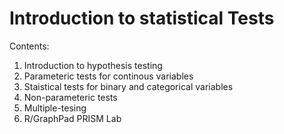 # Introduction to statistical Tests 

Contents: 

1. Introduction to hypothesis testing 
2. Parameteric tests for continous variables
3. Staistical tests for binary and categorical variables
4. Non-parameteric tests
5. Multiple-tesing 
6. R/GraphPad PRISM Lab